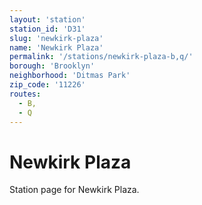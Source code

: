 ```yaml
---
layout: 'station'
station_id: 'D31'
slug: 'newkirk-plaza'
name: 'Newkirk Plaza'
permalink: '/stations/newkirk-plaza-b,q/'
borough: 'Brooklyn'
neighborhood: 'Ditmas Park'
zip_code: '11226'
routes:
  - B,
  - Q
---
```

# Newkirk Plaza

Station page for Newkirk Plaza.
